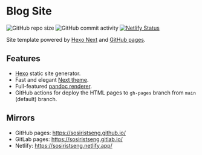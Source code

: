 # Blog Site

![GitHub repo size](https://img.shields.io/github/repo-size/sosiristseng/sosiristseng.github.io) ![GitHub commit activity](https://img.shields.io/github/commit-activity/m/sosiristseng/sosiristseng.github.io) [![Netlify Status](https://api.netlify.com/api/v1/badges/485122d3-26f1-4032-bc6f-1d083d0c008a/deploy-status)](https://app.netlify.com/sites/sosiristseng/deploys)

Site template powered by [Hexo Next](https://theme-next.js.org/) and [GitHub pages](https://pages.github.com/).

## Features
- [Hexo](https://hexo.io/zh-tw/) static site generator.
- Fast and elegant [Next theme](https://theme-next.js.org/).
- Full-featured [pandoc renderer](https://github.com/wzpan/hexo-renderer-pandoc).
- GitHub actions for deploy the HTML pages to `gh-pages` branch from `main` (default) branch.

## Mirrors
- GitHub pages: <https://sosiristseng.github.io/>
- GitLab pages: <https://sosiristseng.gitlab.io/>
- Netlify: <https://sosiristseng.netlify.app/>
